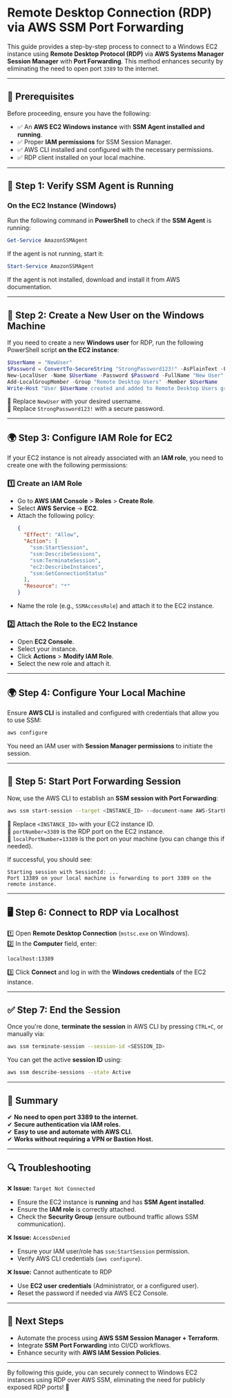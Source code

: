# Remote Desktop Connection (RDP) via AWS SSM Port Forwarding

This guide provides a step-by-step process to connect to a Windows EC2 instance using **Remote Desktop Protocol (RDP)** via **AWS Systems Manager Session Manager** with **Port Forwarding**. This method enhances security by eliminating the need to open port `3389` to the internet.

---

## 📌 Prerequisites
Before proceeding, ensure you have the following:
- ✅ An **AWS EC2 Windows instance** with **SSM Agent installed and running**.
- ✅ Proper **IAM permissions** for SSM Session Manager.
- ✅ AWS CLI installed and configured with the necessary permissions.
- ✅ RDP client installed on your local machine.

---

## 🚀 Step 1: Verify SSM Agent is Running

### On the EC2 Instance (Windows)
Run the following command in **PowerShell** to check if the **SSM Agent** is running:
```powershell
Get-Service AmazonSSMAgent
```
If the agent is not running, start it:
```powershell
Start-Service AmazonSSMAgent
```
If the agent is not installed, download and install it from AWS documentation.

---

## 🔑 Step 2: Create a New User on the Windows Machine
If you need to create a new **Windows user** for RDP, run the following PowerShell script **on the EC2 instance**:

```powershell
$UserName = "NewUser"
$Password = ConvertTo-SecureString "StrongPassword123!" -AsPlainText -Force
New-LocalUser -Name $UserName -Password $Password -FullName "New User" -Description "User for RDP access"
Add-LocalGroupMember -Group "Remote Desktop Users" -Member $UserName
Write-Host "User $UserName created and added to Remote Desktop Users group."
```
🔹 Replace `NewUser` with your desired username.  
🔹 Replace `StrongPassword123!` with a secure password.

---

## 🌍 Step 3: Configure IAM Role for EC2

If your EC2 instance is not already associated with an **IAM role**, you need to create one with the following permissions:

### 1️⃣ **Create an IAM Role**
- Go to **AWS IAM Console** > **Roles** > **Create Role**.
- Select **AWS Service** → **EC2**.
- Attach the following policy:
  ```json
  {
    "Effect": "Allow",
    "Action": [
      "ssm:StartSession",
      "ssm:DescribeSessions",
      "ssm:TerminateSession",
      "ec2:DescribeInstances",
      "ssm:GetConnectionStatus"
    ],
    "Resource": "*"
  }
  ```
- Name the role (e.g., `SSMAccessRole`) and attach it to the EC2 instance.

### 2️⃣ **Attach the Role to the EC2 Instance**
- Open **EC2 Console**.
- Select your instance.
- Click **Actions** > **Modify IAM Role**.
- Select the new role and attach it.

---

## 🌍 Step 4: Configure Your Local Machine
Ensure **AWS CLI** is installed and configured with credentials that allow you to use SSM:
```sh
aws configure
```
You need an IAM user with **Session Manager permissions** to initiate the session.

---

## 🎯 Step 5: Start Port Forwarding Session
Now, use the AWS CLI to establish an **SSM session with Port Forwarding**:

```sh
aws ssm start-session --target <INSTANCE_ID> --document-name AWS-StartPortForwardingSession --parameters "portNumber=3389,localPortNumber=13389"
```
🔹 Replace `<INSTANCE_ID>` with your EC2 instance ID.  
🔹 `portNumber=3389` is the RDP port on the EC2 instance.  
🔹 `localPortNumber=13389` is the port on your machine (you can change this if needed).

If successful, you should see:
```
Starting session with SessionId: ...
Port 13389 on your local machine is forwarding to port 3389 on the remote instance.
```

---

## 🖥 Step 6: Connect to RDP via Localhost

1️⃣ Open **Remote Desktop Connection** (`mstsc.exe` on Windows).  
2️⃣ In the **Computer** field, enter:
   ```
   localhost:13389
   ```
3️⃣ Click **Connect** and log in with the **Windows credentials** of the EC2 instance.

---

## ✅ Step 7: End the Session
Once you're done, **terminate the session** in AWS CLI by pressing `CTRL+C`, or manually via:
```sh
aws ssm terminate-session --session-id <SESSION_ID>
```
You can get the active **session ID** using:
```sh
aws ssm describe-sessions --state Active
```

---

## 🎯 Summary
✔ **No need to open port 3389 to the internet.**  
✔ **Secure authentication via IAM roles.**  
✔ **Easy to use and automate with AWS CLI.**  
✔ **Works without requiring a VPN or Bastion Host.**  

---

## 🔍 Troubleshooting
❌ **Issue:** `Target Not Connected`
- Ensure the EC2 instance is **running** and has **SSM Agent installed**.
- Ensure the **IAM role** is correctly attached.
- Check the **Security Group** (ensure outbound traffic allows SSM communication).

❌ **Issue:** `AccessDenied`
- Ensure your IAM user/role has `ssm:StartSession` permission.
- Verify AWS CLI credentials (`aws configure`).

❌ **Issue:** Cannot authenticate to RDP
- Use **EC2 user credentials** (Administrator, or a configured user).
- Reset the password if needed via AWS EC2 Console.

---

## 🚀 Next Steps
- Automate the process using **AWS SSM Session Manager + Terraform**.
- Integrate **SSM Port Forwarding** into CI/CD workflows.
- Enhance security with **AWS IAM Session Policies**.

---

By following this guide, you can securely connect to Windows EC2 instances using RDP over AWS SSM, eliminating the need for publicly exposed RDP ports! 🚀

